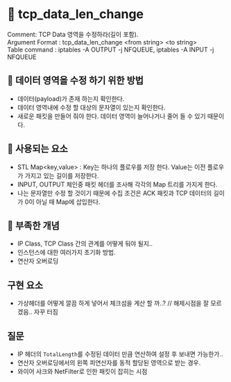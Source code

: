 # :speech_balloon: tcp_data_len_change

Comment: TCP Data 영역을 수정하라(길이 포함).<br>
Argument Format : tcp_data_len_change \<from string\> \<to string\> <br>
Table command : iptables -A OUTPUT -j NFQUEUE, iptables -A INPUT -j NFQUEUE

## :green_book: 데이터 영역을 수정 하기 위한 방법
  - 데이터(payload)가 존재 하는지 확인한다.
  - 데이터 영역내에 수정 할 대상의 문자열이 있는지 확인한다.
  - 새로운 패킷을 만들어 줘야 한다. 데이터 영역이 늘어나거나 줄어 들 수 있기 때문이다.

## :green_book: 사용되는 요소

- STL Map<key,value> : Key는 하나의 플로우를 저장 한다. Value는 이전 플로우가 가지고 있는 길이를 저장한다.
- INPUT, OUTPUT 체인중 패킷 헤더를 조사해 각각의 Map 트리를 가지게 한다.
- 나는 문자열만 수정 할 것이기 때문에 수집 조건은 ACK 패킷과 TCP 데이터의 길이가 0이 아닐 때 Map에 삽입한다. 

## :green_book: 부족한 개념

- IP Class, TCP Class 간의 관계를 어떻게 둬야 될지..
- 인스턴스에 대한 여러가지 초기화 방법.
- 연산자 오버로딩

## 구현 요소

- 가상헤더를 어떻게 깔끔 하게 넣어서 체크섬을 계산 할 까..? // 해제시점을 잘 모르겠음.. 자꾸 터짐

## 질문

- IP 헤더의 `TotalLength`를 수정된 데이터 만큼 연산하여 설정 후 보내면 가능한가..
- 연산자 오버로딩에서의 왼쪽 피연산자를 동적 할당된 영역으로 받는 경우.
- 와이어 샤크와 NetFilter로 인한 패킷이 잡히는 시점

